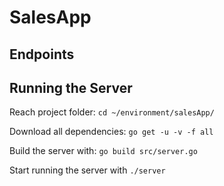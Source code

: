 # SalesApp

## Endpoints




## Running the Server

Reach project folder: ```cd ~/environment/salesApp/```

Download all dependencies: ```go get -u -v -f all```

Build the server with: ```go build src/server.go```

Start running the server with ```./server```